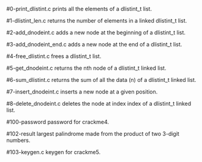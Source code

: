 #0-print_dlistint.c prints all the elements of a dlistint_t list.

#1-dlistint_len.c returns the number of elements in a linked dlistint_t list.

#2-add_dnodeint.c adds a new node at the beginning of a dlistint_t list.

#3-add_dnodeint_end.c adds a new node at the end of a dlistint_t list.

#4-free_dlistint.c frees a dlistint_t list.

#5-get_dnodeint.c returns the nth node of a dlistint_t linked list.

#6-sum_dlistint.c returns the sum of all the data (n) of a dlistint_t linked list.

#7-insert_dnodeint.c inserts a new node at a given position.

#8-delete_dnodeint.c deletes the node at index index of a dlistint_t linked list.

#100-password password for crackme4.

#102-result largest palindrome made from the product of two 3-digit numbers.

#103-keygen.c keygen for crackme5.
